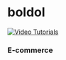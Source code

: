 # boldol
[![Video Tutorials][project-logo]][app-url]

<h3>E-commerce</h3>

[project-logo]: https://rtfm.synesis.ru/android-chrome-36x36.png
[app-url]: https://rtfm.synesis.ru/
